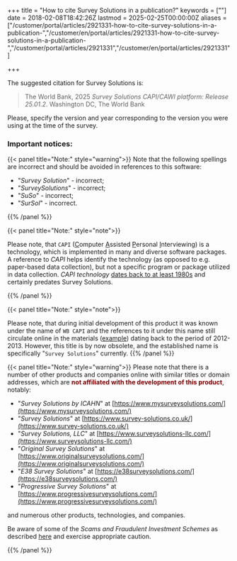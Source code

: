 ﻿+++
title = "How to cite Survey Solutions in a publication?"
keywords = [""]
date = 2018-02-08T18:42:26Z
lastmod = 2025-02-25T00:00:00Z
aliases = ["/customer/portal/articles/2921331-how-to-cite-survey-solutions-in-a-publication-","/customer/en/portal/articles/2921331-how-to-cite-survey-solutions-in-a-publication-","/customer/portal/articles/2921331","/customer/en/portal/articles/2921331"]

+++

The suggested citation for Survey Solutions is:  
  
> The World Bank, 2025 *Survey Solutions CAPI/CAWI platform: Release
25.01.2*. Washington DC, The World Bank  
  
Please, specify the version and year corresponding to the version you
were using at the time of the survey.

### Important notices:



{{< panel title="Note:" style="warning">}}
Note that the following spellings are incorrect and should be avoided in references to this software:

- "*Survey Solution*" - incorrect;
- "*SurveySolutions*" - incorrect;
- "*SuSo*" - incorrect;
- "*SurSol*" - incorrect.

{{% /panel %}}

{{< panel title="Note:" style="note">}}

Please note, that `CAPI` (<U>C</U>omputer <U>A</U>ssisted <U>P</U>ersonal <U>I</U>nterviewing) is a technology, which is implemented in many and diverse software packages. A reference to *CAPI* helps identify the technology (as opposed to e.g. paper-based data collection), but not a specific program or package utilized in data collection. *CAPI technology* [dates back to at least 1980s](https://www.bls.gov/osmr/research-papers/2003/pdf/st030330.pdf) and certainly predates Survey Solutions.

{{% /panel %}}

{{< panel title="Note:" style="note">}}

Please note, that during initial development of this product it was known under the name of `WB CAPI` and the references to it under this name still circulate online in the materials ([example](https://www.fao.org/fileadmin/templates/ess/documents/meetings_and_workshops/GS_SAC_2013/Presentations/CAPI_MISHA_Rev_11.pdf)) dating back to the period of 2012-2013. However, this title is by now obsolete, and the established name is specifically "`Survey Solutions`" currently.
{{% /panel %}}

{{< panel title="Note:" style="warning">}}
Please note that there is a number of other products and companies online with similar titles or domain addresses, which are <FONT color="maroon"><B>not affiliated with the development of this product</B></FONT>, notably:

- "*Survey Solutions by ICAHN*" at [https://www.mysurveysolutions.com/](https://www.mysurveysolutions.com/)
- "*Survey Solutions*" at [https://www.survey-solutions.co.uk/](https://www.survey-solutions.co.uk/)
- "*Survey Solutions, LLC*" at [https://www.surveysolutions-llc.com/](https://www.surveysolutions-llc.com/)
- "*Original Survey Solutions*" at [https://www.originalsurveysolutions.com/](https://www.originalsurveysolutions.com/)
- "*E38 Survey Solutions*" at [https://e38surveysolutions.com/](https://e38surveysolutions.com/)
- "*Progressive Survey Solutions*" at [https://www.progressivesurveysolutions.com/](https://www.progressivesurveysolutions.com/)

and numerous other products, technologies, and companies.

Be aware of some of the *Scams and Fraudulent Investment Schemes* as described [here](https://www.worldbank.org/en/about/legal/scams) and exercise appropriate caution.

{{% /panel %}}
